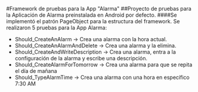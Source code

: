 #Framework de pruebas para la App "Alarma"
##Proyecto de pruebas para la Aplicación de Alarma preinstalada en Android por defecto.
####Se implementó el patrón PageObject para la estructura del framework.
Se realizaron 5 pruebas para la App Alarma:
+ Should_CreateAnAlarm -> Crea una alarma con la hora actual.
+ Should_CreateAnAlarmAndDelete -> Crea una alarma y la elimina.
+ Should_CreateAndWriteDescription -> Crea una alarma, entra a la configuración de la alarma y escribe una descripción.
+ Should_CreateAlarmForTomorrow -> Crea una alarma para que se repita el día de mañana
+ Should_TypeAlarmTime -> Crea una alarma con una hora en específico 7:30 AM





